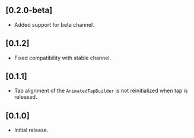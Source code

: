 ## [0.2.0-beta]

* Added support for beta channel.

## [0.1.2]

* Fixed compatibility with stable channel.

## [0.1.1]

* Tap alignment of the `AnimatedTapBuilder` is not reinitialized when tap is released.

## [0.1.0]

* Initial release.
